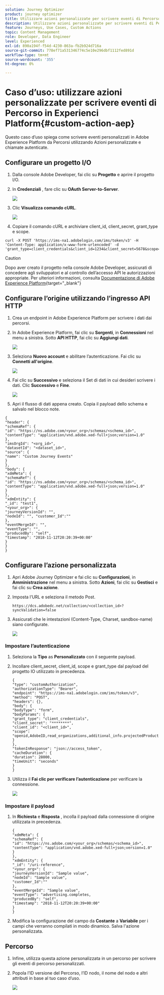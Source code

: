 ```yaml
---
solution: Journey Optimizer
product: journey optimizer
title: Utilizzare azioni personalizzate per scrivere eventi di Percorso in AEP
description: Utilizzare azioni personalizzate per scrivere eventi di Percorso in AEP
feature: Journeys, Use Cases, Custom Actions
topic: Content Management
role: Developer, Data Engineer
level: Experienced
exl-id: 890a194f-f54d-4230-863a-fb2b924d716a
source-git-commit: 778ef71a531346774c5e10e296dbf1112fed891d
workflow-type: tm+mt
source-wordcount: '355'
ht-degree: 0%

---
```


# Caso d’uso: utilizzare azioni personalizzate per scrivere eventi di Percorso in Experienci Platform{#custom-action-aep}

Questo caso d’uso spiega come scrivere eventi personalizzati in Adobe Experience Platform da Percorsi utilizzando Azioni personalizzate e chiamate autenticate.

## Configurare un progetto I/O

1. Dalla console Adobe Developer, fai clic su **Progetto** e aprire il progetto I/O.

1. In **Credenziali** , fare clic su **OAuth Server-to-Server**.

   ![](assets/custom-action-aep-1.png)

1. Clic **Visualizza comando cURL**.

   ![](assets/custom-action-aep-2.png)

1. Copiare il comando cURL e archiviare client_id, client_secret, grant_type e scope.

```
curl -X POST 'https://ims-na1.adobelogin.com/ims/token/v3' -H 'Content-Type: application/x-www-form-urlencoded' -d 'grant_type=client_credentials&client_id=1234&client_secret=5678&scope=openid,AdobeID,read_organizations,additional_info.projectedProductContext,session'
```

>[!CAUTION]
>
>Dopo aver creato il progetto nella console Adobe Developer, assicurati di concedere agli sviluppatori e al controllo dell’accesso API le autorizzazioni appropriate. Per ulteriori informazioni, consulta [Documentazione di Adobe Experience Platform](https://experienceleague.adobe.com/en/docs/experience-platform/landing/platform-apis/api-authentication#grant-developer-and-api-access-control){target="_blank"}

## Configurare l’origine utilizzando l’ingresso API HTTP

1. Crea un endpoint in Adobe Experience Platform per scrivere i dati dai percorsi.

1. In Adobe Experience Platform, fai clic su **Sorgenti**, in **Connessioni** nel menu a sinistra. Sotto **API HTTP**, fai clic su **Aggiungi dati**.

   ![](assets/custom-action-aep-3.png)

1. Seleziona **Nuovo account** e abilitare l’autenticazione. Fai clic su **Connetti all&#39;origine**.

   ![](assets/custom-action-aep-4.png)

1. Fai clic su **Successivo** e seleziona il Set di dati in cui desideri scrivere i dati. Clic **Successivo** e **Fine**.

   ![](assets/custom-action-aep-5.png)

1. Apri il flusso di dati appena creato. Copia il payload dello schema e salvalo nel blocco note.

```
{
"header": {
"schemaRef": {
"id": "https://ns.adobe.com/<your_org>/schemas/<schema_id>",
"contentType": "application/vnd.adobe.xed-full+json;version=1.0"
},
"imsOrgId": "<org_id>",
"datasetId": "<dataset_id>",
"source": {
"name": "Custom Journey Events"
}
},
"body": {
"xdmMeta": {
"schemaRef": {
"id": "https://ns.adobe.com/<your_org>/schemas/<schema_id>",
"contentType": "application/vnd.adobe.xed-full+json;version=1.0"
}
},
"xdmEntity": {
"_id": "test1",
"<your_org>": {
"journeyVersionId": "",
"nodeId": "", "customer_Id":""
},
"eventMergeId": "",
"eventType": "",
"producedBy": "self",
"timestamp": "2018-11-12T20:20:39+00:00"
}
}
}
```

## Configurare l’azione personalizzata

1. Apri Adobe Journey Optimizer e fai clic su **Configurazioni**, in **Amministrazione** nel menu a sinistra. Sotto **Azioni**, fai clic su **Gestisci** e fai clic su **Crea azione**.

1. Imposta l’URL e seleziona il metodo Post.

   `https://dcs.adobedc.net/collection/<collection_id>?syncValidation=false`

1. Assicurati che le intestazioni (Content-Type, Charset, sandbox-name) siano configurate.

   ![](assets/custom-action-aep-7bis.png)

### Impostare l’autenticazione

1. Seleziona la **Tipo** as **Personalizzato** con il seguente payload.

1. Incollare client_secret, client_id, scope e grant_type dal payload del progetto IO utilizzato in precedenza.

   ```
   {
   "type": "customAuthorization",
   "authorizationType": "Bearer",
   "endpoint": "https://ims-na1.adobelogin.com/ims/token/v3",
   "method": "POST",
   "headers": {},
   "body": {
   "bodyType": "form",
   "bodyParams": {
   "grant_type": "client_credentials",
   "client_secret": "********",
   "client_id": "<client_id>",
   "scope": "openid,AdobeID,read_organizations,additional_info.projectedProductContext,session"
   }
   },
   "tokenInResponse": "json://access_token",
   "cacheDuration": {
   "duration": 28000,
   "timeUnit": "seconds"
   }
   }
   ```

1. Utilizza il **Fai clic per verificare l’autenticazione** per verificare la connessione.

   ![](assets/custom-action-aep-8.png)

### Impostare il payload

1. In **Richiesta** e **Risposta** , incolla il payload dalla connessione di origine utilizzata in precedenza.

   ```
   {
   "xdmMeta": {
   "schemaRef": {
   "id": "https://ns.adobe.com/<your_org>/schemas/<schema_id>",
   "contentType": "application/vnd.adobe.xed-full+json;version=1.0"
   }
   },
   "xdmEntity": {
   "_id": "/uri-reference",
   "<your_org>": {
   "journeyVersionId": "Sample value",
   "nodeId": "Sample value",
   "customer_Id":""
   },
   "eventMergeId": "Sample value",
   "eventType": "advertising.completes,
   "producedBy": "self",
   "timestamp": "2018-11-12T20:20:39+00:00"
   }
   }
   ```

1. Modifica la configurazione del campo da **Costante** a **Variabile** per i campi che verranno compilati in modo dinamico. Salva l&#39;azione personalizzata.

## Percorso

1. Infine, utilizza questa azione personalizzata in un percorso per scrivere gli eventi di percorso personalizzati.

1. Popola l’ID versione del Percorso, l’ID nodo, il nome del nodo e altri attributi in base al tuo caso d’uso.

   ![](assets/custom-action-aep-9.png)
